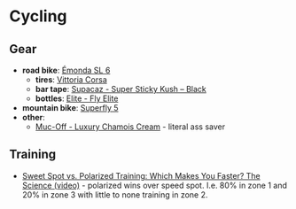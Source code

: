# Cycling

## Gear

- **road bike**: [Émonda SL 6](https://www.trekbikes.com/us/en_US/bikes/road-bikes/performance-road-bikes/%C3%A9monda/%C3%A9monda-sl/%C3%A9monda-sl-6/p/24012/)
  - **tires**: [Vittoria Corsa](https://www.vittoria.com/ww/en/tyres/road-tires/corsa)
  - **bar tape**: [Supacaz - Super Sticky Kush – Black](https://supacaz.com/product/super-sticky-kush-classic-black/)
  - **bottles**: [Elite - Fly Elite](https://www.elite-it.com/en/products/water-bottles/sport/fly-elite)
- **mountain bike**: [Superfly 5](https://www.trekbikes.com/us/en_US/bikes/mountain-bikes/cross-country-mountain-bikes/superfly/superfly-5/p/17247/)
- **other**:
  - [Muc-Off - Luxury Chamois Cream](https://muc-off.com/products/luxury-chamois-cream-250ml) - literal ass saver

## Training

- [Sweet Spot vs. Polarized Training: Which Makes You Faster? The Science (video)](https://www.youtube.com/watch?v=yZnrf_Nwvpk) - polarized wins over speed spot.
  I.e. 80% in zone 1 and 20% in zone 3 with little to none training in zone 2.
